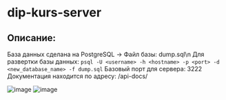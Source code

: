 # dip-kurs-server
## Описание:
  База данных сделана на PostgreSQL -> Файл базы: dump.sql\n
  Для развертки базы данных:
    ```
    psql -U <username> -h <hostname> -p <port> -d <new_database_name> -f dump.sql
    ```
  Базовый порт для сервера: 3222
  Документация находится по адресу: /api-docs/
  
![image](https://github.com/user-attachments/assets/e805caa3-b444-463b-9bb4-3c6cb4ad9350)
![image](https://github.com/user-attachments/assets/af5765db-3683-48a1-be3a-a4d20a01c64d)
